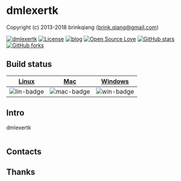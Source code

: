 # dmlexertk

Copyright (c) 2013-2018 brinkqiang (brink.qiang@gmail.com)

[![dmlexertk](https://img.shields.io/badge/brinkqiang-dmlexertk-blue.svg?style=flat-square)](https://github.com/brinkqiang/dmlexertk)
[![License](https://img.shields.io/badge/license-MIT-brightgreen.svg)](https://github.com/brinkqiang/dmlexertk/blob/master/LICENSE)
[![blog](https://img.shields.io/badge/Author-Blog-7AD6FD.svg)](https://brinkqiang.github.io/)
[![Open Source Love](https://badges.frapsoft.com/os/v3/open-source.png)](https://github.com/brinkqiang)
[![GitHub stars](https://img.shields.io/github/stars/brinkqiang/dmlexertk.svg?label=Stars)](https://github.com/brinkqiang/dmlexertk) 
[![GitHub forks](https://img.shields.io/github/forks/brinkqiang/dmlexertk.svg?label=Fork)](https://github.com/brinkqiang/dmlexertk)

## Build status
| [Linux][lin-link] | [Mac][mac-link] | [Windows][win-link] |
| :---------------: | :----------------: | :-----------------: |
| ![lin-badge]      | ![mac-badge]       | ![win-badge]        |

[lin-badge]: https://github.com/brinkqiang/dmlexertk/workflows/linux/badge.svg "linux build status"
[lin-link]:  https://github.com/brinkqiang/dmlexertk/actions/workflows/linux.yml "linux build status"
[mac-badge]: https://github.com/brinkqiang/dmlexertk/workflows/mac/badge.svg "mac build status"
[mac-link]:  https://github.com/brinkqiang/dmlexertk/actions/workflows/mac.yml "mac build status"
[win-badge]: https://github.com/brinkqiang/dmlexertk/workflows/win/badge.svg "win build status"
[win-link]:  https://github.com/brinkqiang/dmlexertk/actions/workflows/win.yml "win build status"

## Intro
dmlexertk
```cpp
```
## Contacts

## Thanks
